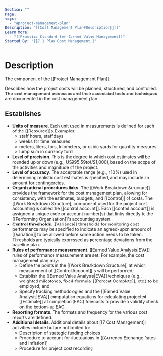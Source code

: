 ```yaml
---
Section: ""
Page: 
tags:
  - "#project-management-plan"
Description: "[[Cost Management Plan#Description|📝]]"
Learn More:
  - "[[Practice Standard for Earned Value Management]]"
Started By: "[[7.1 Plan Cost Management]]"
---
```

# Description
The component of the [[Project Management Plan]].

Describes how the project costs will be planned, structured, and controlled. The cost management processes and their associated tools and techniques are documented in the cost management plan.
## Establishes
- **Units of measure**. Each unit used in measurements is defined for each of the [[Resource]]s. Examples:
	- staff hours, staff days
	- weeks for time measures
	- meters, liters, tons, kilometers, or cubic yards for quantity measures
	- lump sum in currency form
- **Level of precision**. This is the degree to which cost estimates will be rounded up or down (e.g., US$995.59 to US$1,000), based on the scope of the activities and magnitude of the project.
- **Level of accuracy**. The acceptable range (e.g., ±10%) used in determining realistic cost estimates is specified, and may include an amount for contingencies.
- **Organizational procedures links**. The [[Work Breakdown Structure]] provides the framework for the cost management plan, allowing for consistency with the estimates, budgets, and [[Control]] of costs. The [[Work Breakdown Structure]] component used for the project cost accounting is called the [[control account]]. Each [[control account]] is assigned a unique code or account number(s) that links directly to the [[Performing Organization]]'s accounting system.
- **Control thresholds**. [[Variance]] thresholds for monitoring cost performance may be specified to indicate an agreed-upon amount of [[Variation]] to be allowed before some action needs to be taken. Thresholds are typically expressed as percentage deviations from the baseline plan.
- **Rules of performance measurement**. [[Earned Value Analysis|EVA]] rules of performance measurement are set. For example, the cost management plan may:
	- Define the points in the [[Work Breakdown Structure]] at which measurement of [[Control Account]] s will be performed;
	- Establish the [[Earned Value Analysis|EVA]] techniques (e.g., weighted milestones, fixed-formula, [[Percent Complete]], etc.) to be employed; and
	- Specify tracking methodologies and the [[Earned Value Analysis|EVA]] computation equations for calculating projected [[Estimate]] at completion (EAC) forecasts to provide a validity check on the bottom-up EAC.
- **Reporting formats**. The formats and frequency for the various cost reports are defined.
- **Additional details**. Additional details about [[7 Cost Management]] activities include but are not limited to:
	- Description of strategic funding choices
	- Procedure to account for fluctuations in [[Currency Exchange Rates and Inflation]]
	- Procedure for project cost recording